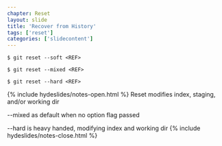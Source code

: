 ```yaml
---
chapter: Reset
layout: slide
title: 'Recover from History'
tags: ['reset']
categories: ['slidecontent']
---
```




	$ git reset --soft <REF>

	$ git reset --mixed <REF>

	$ git reset --hard <REF>


{% include hydeslides/notes-open.html %}
Reset modifies index, staging, and/or working dir

--mixed as default when no option flag passed

--hard is heavy handed, modifying index and working dir
{% include hydeslides/notes-close.html %}